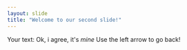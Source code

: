 ```yaml
---
layout: slide
title: "Welcome to our second slide!"
---
```

Your text: Ok, i agree, it's *mine*
Use the left arrow to go back!

